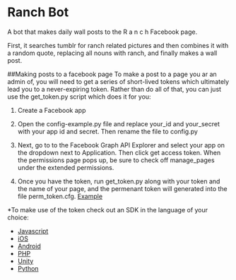 # Ranch Bot
A bot that makes daily wall posts to the R a n c h Facebook page.

First, it searches tumblr for ranch related pictures and then combines it with a random quote, replacing all nouns with ranch, and finally makes a wall post.

##Making posts to a facebook page
To make a post to a page you ar an admin of, you will need to get a series of short-lived tokens which ultimately lead you to a never-expiring token. Rather than do all of that, you can just use the get_token.py script which does it for you:
1. Create a Facebook app

2. Open the config-example.py file and replace your_id and your_secret with your app id and secret. Then rename the file to config.py

3. Next, go to to the Facebook Graph API Explorer and select your app on the dropdown next to Application. Then click get access token. When the permissions page pops up, be sure to check off manage_pages under the extended permissions.

4. Once you have the token, run get_token.py along with your token and the name of your page, and the permenant token will generated into the file perm_token.cfg.
[Example](https://github.com/biggie96/RanchBot/blob/master/example.png)

*To make use of the token check out an SDK in the language of your choice:
- [Javascript](https://developers.facebook.com/docs/javascript)
- [iOS](https://developers.facebook.com/docs/ios)
- [Android](https://developers.facebook.com/docs/android)
- [PHP](https://developers.facebook.com/docs/reference/php/4.0.0)
- [Unity](https://developers.facebook.com/docs/unity)
- [Python](http://facebook-sdk.readthedocs.org/en/latest/)

